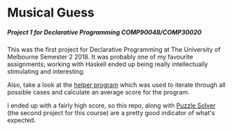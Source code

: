 Musical Guess
=============
##### Project 1 for Declarative Programming COMP90048/COMP30020
This was the first project for Declarative Programming at The University of Melbourne Semester 2 2018. 
It was probably one of my favourite assignments; working with Haskell ended up being really intellectually stimulating and interesting.

Also, take a look at the [helper program](https://github.com/samuel-x/COMP30020-helper) which was used to iterate through all possible cases
and calculate an average score for the program.

I ended up with a fairly high score, so this repo, along with [Puzzle Solver](https://github.com/samuel-x/Maths-Puzzle-Solver) (the second project for this course) are a pretty good indicator of what's expected.
